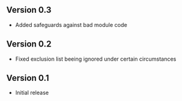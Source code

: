 ## Version 0.3
- Added safeguards against bad module code

## Version 0.2
- Fixed exclusion list beeing ignored under certain circumstances

## Version 0.1
- Initial release

